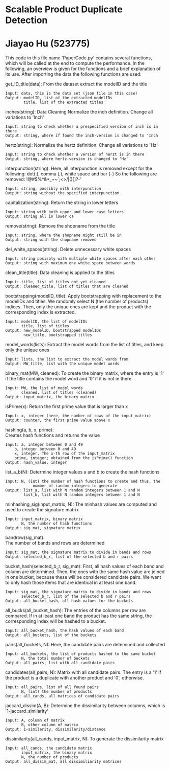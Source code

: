 # Scalable Product Duplicate Detection
# Jiayao Hu (523775)

This code in this file name 'PaperCode.py' contains several functions, which will be called at the end to 
compute the performance. In the following, an overview is given for the functions and a brief explanation of its use.
After importing the data the following functions are used:

get_ID_title(data):
    From the dataset extract the modelID and the title
    
    Input: data, this is the data set (json file in this case)
    Output: modelID, list of the extracted modelIDs
            title, list of the extracted titles

inches(string):
    Data Cleaning
    Normalize the inch definition. Change all variations to 'Inch'

    Input: string to check whether a prespecified version of inch is in there
    Output: string, where if found the inch-version is changed to 'Inch
    
hertz(string):
    Normalize the hertz definition. Change all variations to 'Hz'

    Input: string to check whether a version of herzt is in there
    Output: string, where hertz-version is changed to 'Hz'
    
interpunction(string): 
    Here, all interpunction is removed except for the following: 
    dot(.), comma (,), white space and bar (-)
    So the following are removed: !@#$%^&*_+~`;<>/|()[]?-'

    Input: string, possibly with interpunction
    Output: string without the specified interpunction
    
capitalization(string):
    Return the string in lower letters

    Input: string with both upper and lower case letters
    Output: string all in lower ca    
    
remove(string):
    Remove the shopname from the title

    Input: string, where the shopname might still be in
    Output: string with the shopname removed    
    
del_white_spaces(string):
    Delete unnecessary white spaces

    Input: string posisbly with multiple white spaces after each other
    Output: string with maximum one white space between words    
    
clean_title(title):
    Data cleaning is applied to the titles
    
    Input: title, list of titles not yet cleaned
    Output: cleaned_title, list of titles that are cleaned    
    
bootstrapping(modelID, title):
    Apply bootstrapping with replacement to the modelIDs and titles. We 
    randomly select N (the number of products) indices. Then, only the unique
    ones are kept and the product with the corresponding index is extracted.
    
    Input: modelID, the list of modelIDs
           title, list of titles
    Output: new_modelID, bootstrapped modelIDs
            new_title, bootstrapped titles   
    
model_words(lists):
    Extract the model words from the list of titles, and keep only the unique ones
    
    Input: lists, the list to extract the model words from
    Output: MW_title, list with the unique model words  
    
binary_mat(MW, cleaned):
    To create the binary matrix, where the entry is '1' if the title contains the 
    model word and '0' if it is not in there
    
    Input: MW, the list of model words
           cleaned, list of titles (cleaned)
    Output: input_matrix, the binary matrix    
    
isPrime(x):
    Return the first prime value that is larger than x

    Input: x, integer (here, the number of rows of the input_matrix)
    Output: counter, the first prime value above x    
    
hashing(a, b, x, prime):  
    Creates hash functions and returns the value 

    Input: a, integer between 0 and 49
        b, integer between 0 and 49
        x, integer. The x-th row of the input_matrix 
        prime, integer; obtained from the isPrime() function
    Output: hash_value, integer    
    
list_a_b(N):
    Determine integer values a and b to create the hash functions
    
    Input: N, (int) the number of hash functions to create and thus, the 
                number of random integers to generate 
    Output: list_a, list with N random integers between 1 and N
            list_b, list with N random integers between 1 and N    
    
minhashing_sig(input_matrix, N): 
    The minhash values are computed  and used to create the signature matrix
    
    Input: input_matrix, binary matrix 
           N, the number of hash functions
    Output: sig_mat, signature matrix    
    
bandrow(sig_mat):  
    The number of bands and rows are determined
    
    Input: sig_mat, the signature matrix to divide in bands and rows
    Output: selected_b_r, list of the selected b and r pairs    
    
bucket_hash(selected_b_r, sig_mat):
    First, all hash values of each band and column are determined. Then, 
    the ones with the same hash value are joined in one bucket, because these 
    will be considered candidate pairs. We want to only hash those items that 
    are identical in at least one band.    
    
    Input: sig_mat, the signature matrix to divide in bands and rows
           selected_b_r, list of the selected b and r pairs
    Output: all_bucket_hash, all hash values for the buckets
    
all_bucks(all_bucket_hash):
    The entries of the columns per row are compared. If in at least one band 
    the product has the same string, the corresponding index will be hashed to 
    a bucket. 
    
    Input: all_bucket_hash, the hash values of each band
    Output: all_buckets, list of the buckets    
    
pairs(all_buckets, N):
    Here, the candidate pairs are detemined and collected
    
    Input: all_buckets, the list of products hashed to the same bucket
           N, the total number of buckets
    Output: all_pairs, list with all candidate pairs
    
candidates(all_pairs, N):
    Matrix with all candidate pairs. The entry is a '1' if the product is a
    duplicate with another product and '0', otherwise.
    
    Input: all_pairs, list of all found pairs
           N, (int) the number of products 
    Output: all_cands, all matrices of candidate pairs    
    
jaccard_dissim(A, B):
    Determine the dissimilarity between columns, which is '1-jaccard_similarity'
    
    Input: A, column of matrix
           B, other column of matrix
    Output: 1-similarity, dissimilarity/distance  
    
dissimilarity(all_cands, input_matrix, N):
    To generate the dissimilarity matrix
    
    Input: all_cands, the candidate matrix
           input_matrix, the binary matrix
           N, the number of products 
    Output: all_dissim_mat, all dissimiliarity matrices  
    
    
    
    
    
    
    
    
    
    
    
